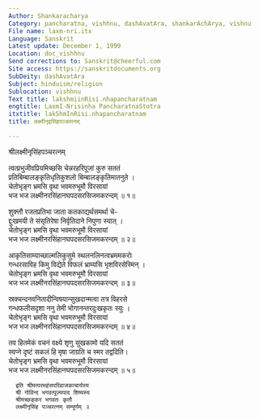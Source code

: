 ```yaml
---
Author: Shankaracharya
Category: pancharatna, vishhnu, dashAvatAra, shankarAchArya, vishnu
File name: laxm-nri.itx
Language: Sanskrit
Latest update: December 1, 1999
Location: doc_vishhnu
Send corrections to: Sanskrit@cheerful.com
Site access: https://sanskritdocuments.org
SubDeity: dashAvatAra
Subject: hinduism/religion
Sublocation: vishhnu
Text title: lakshmiinRisi.nhapancharatnam
engtitle: LaxmI-Nrisinha PancharatnaStotra
itxtitle: lakShmInRisi.nhapancharatnam
title: लक्ष्मीनृइसिंहपञ्चरत्नम्

---
```

  
 श्रीलक्ष्मीनृसिंहपञ्चरत्नम्   
  
त्वत्प्रभुजीवप्रियमिच्छसि चेन्नरहरिपूजां कुरु सततं  
  प्रतिबिम्बालङ्कृतिधृतिकुशलो बिम्बालङ्कृतिमातनुते ।  
चेतोभृङ्ग भ्रमसि वृथा भवमरुभूमौ विरसायां  
  भज भज लक्ष्मीनरसिंहानघपदसरसिजमकरन्दम् ॥ १॥  
  
शुक्त्तौ रजतप्रतिभा जाता कतकाद्यर्थसमर्था चे-  
  द्दुःखमयी ते संसृतिरेषा निर्वृतिदाने निपुणा स्यात् ।  
चेतोभृङ्ग भ्रमसि वृथा भवमरुभूमौ विरसायां  
  भज भज लक्ष्मीनरसिंहानघपदसरसिजमकरन्दम् ॥ २॥  
  
आकृतिसाम्याच्छाल्मलिकुसुमे स्थलनलिनत्वभ्रममकरोः  
  गन्धरसाविह किमु विद्येते विफलं भ्राम्यसि भृशविरसेस्मिन् ।  
चेतोभृङ्ग भ्रमसि वृथा भवमरुभूमौ विरसायां  
  भज भज लक्ष्मीनरसिंहानघपदसरसिजमकरन्दम् ॥ ३॥  
  
स्रक्चन्दनवनितादीन्विषयान्सुखदान्मत्वा तत्र विहरसे  
  गन्धफलीसदृशा ननु तेमी भोगानन्तरदुःखकृतः स्युः ।  
चेतोभृङ्ग भ्रमसि वृथा भवमरुभूमौ विरसायां  
  भज भज लक्ष्मीनरसिंहानघपदसरसिजमकरन्दम् ॥ ४॥  
  
तव हितमेकं वचनं वक्ष्ये शृणु सुखकामो यदि सततं  
  स्वप्ने दृष्टं सकलं हि मृषा जाग्रति च स्मर तद्वदिति।  
चेतोभृङ्ग भ्रमसि वृथा भवमरुभूमौ विरसायां  
  भज भज लक्ष्मीनरसिंहानघपदसरसिजमकरन्दम् ॥ ५॥  
  
      इति श्रीमत्परमहंसपरिव्राजकाचार्यस्य  
      श्री गोविन्द भगवत्पूज्यपाद शिष्यस्य  
      श्रीमच्छङ्कर भगवतः कृतौ  
      लक्ष्मीनृसिंह पञ्चरत्नम् सम्पूर्णम् ॥  
  
  
  

